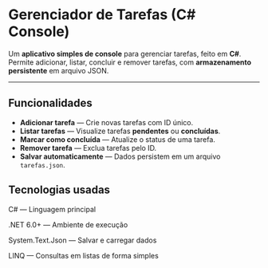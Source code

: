 #  Gerenciador de Tarefas (C# Console)

Um **aplicativo simples de console** para gerenciar tarefas, feito em **C#**.  
Permite adicionar, listar, concluir e remover tarefas, com **armazenamento persistente** em arquivo JSON.

---

##  Funcionalidades

-  **Adicionar tarefa** — Crie novas tarefas com ID único.
-  **Listar tarefas** — Visualize tarefas **pendentes** ou **concluídas**.
-  **Marcar como concluída** — Atualize o status de uma tarefa.
-  **Remover tarefa** — Exclua tarefas pelo ID.
-  **Salvar automaticamente** — Dados persistem em um arquivo `tarefas.json`.

## Tecnologias usadas
C# — Linguagem principal

.NET 6.0+ — Ambiente de execução

System.Text.Json — Salvar e carregar dados

LINQ — Consultas em listas de forma simples
